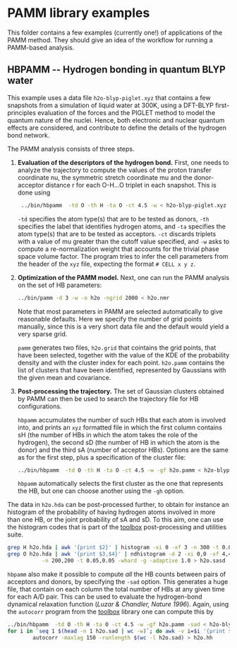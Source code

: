 PAMM library examples
=====================

This folder contains a few examples (currently one!) of applications
of the PAMM method. They should give an idea of the workflow for running
a PAMM-based analysis.

HBPAMM -- Hydrogen bonding in quantum BLYP water
------------------------------------------------

This example uses a data file `h2o-blyp-piglet.xyz` that contains a few
snapshots from a simulation of liquid water at 300K, using a DFT-BLYP
first-principles evaluation of the forces and the PIGLET method to model
the quantum nature of the nuclei.  Hence, both electronic and nuclear
quantum effects are considered, and contribute to define the details
of the hydrogen bond network.

The PAMM analysis consists of three steps.

1. **Evaluation of the descriptors of the hydrogen bond.**
   First, one needs to analyze the trajectory to compute the values of 
   the proton transfer coordinate nu, the symmetric stretch coordinate mu
   and the donor-acceptor distance r for each O-H...O triplet in each
   snapshot. This is done using
 
    ```bash
     ../bin/hbpamm  -td O -th H -ta O -ct 4.5 -w < h2o-blyp-piglet.xyz > h2o.nmr
    ```

   `-td` specifies the atom type(s) that are to be tested as donors, 
   `-th` specifies the label that identifies hydrogen atoms, and `-ta`
   specifies the atom type(s) that are to be tested as acceptors. 
   `-ct` discards triplets with a value of mu greater than the 
   cutoff value specified, and `-w` asks to compute a re-normalization
   weight that accounts for the trivial phase space volume factor.
   The program tries to infer the cell parameters from the header of the
   `xyz` file, expecting the format `# CELL x y z`.

2. **Optimization of the PAMM model.**
   Next, one can run the PAMM analysis on the set of HB parameters:
 
    ```bash
    ../bin/pamm -d 3 -w -o h2o -ngrid 2000 < h2o.nmr
    ```

   Note that most parameters in PAMM are selected automatically to 
   give reasonable defaults. Here we specify the number of grid points
   manually, since this is a very short data file and the default would
   yield a very sparse grid. 

   `pamm` generates two files, `h2o.grid` that cointains the grid points,
   that have been selected, together with the value of the KDE of the 
   probability density and with the cluster index for each point. 
   `h2o.pamm` contains the list of clusters that have been identified,
   represented by Gaussians with the given mean and covariance.

3. **Post-processing the trajectory.**
   The set of Gaussian clusters obtained by PAMM can then be used to 
   search the trajectory file for HB configurations. 

   `hbpamm` accumulates the number of such HBs that each atom is involved into, 
   and prints an `xyz` formatted file in which the first column contains sH 
   (the number of HBs in which the atom takes the role of the hydrogen), the 
   second sD (the number of HB in which the atom is the donor) and the third
   sA (number of acceptor HBs). Options are the same as for the first
   step, plus a specification of the cluster file:

    ```bash
    ../bin/hbpamm  -td O -th H -ta O -ct 4.5 -w -gf h2o.pamm < h2o-blyp-piglet.xyz > h2o.hda
    ```
   `hbpamm` automatically selects the first cluster as the one that 
   represents the HB, but one can choose another using the `-gh` option.
 

The data in `h2o.hda` can be post-processed further, to obtain for instance
an histogram of the probability of having hydrogen atoms involved in 
more than one HB, or the joint probability of sA and sD. To this aim,
one can use the histogram codes that is part of the [toolbox](http://github.com/epfl-cosmo/toolbox) 
post-processing and utilities suite. 

```bash
grep H h2o.hda | awk '{print $2}' | histogram -xi 0 -xf 3 -n 300 -t 0.05 -whard > h2o.hb
grep O h2o.hda | awk '{print $3,$4}' | ndhistogram -d 2 -xi 0,0 -xf 4,4 \
           -n 200,200 -t 0.05,0.05 -whard -g -adaptive 1.0 > h2o.sasd
```

`hbpamm` also make it possible to compute *all* the HB counts between pairs of 
acceptors and donors, by specifying the `-sad` option. This generates a huge file,
that contain on each column the total number of HBs at any given time for each
A/D pair. 
This can be used to evaluate the hydrogen-bond dynamical relaxation function
(*Luzar & Chandler, Nature 1996*). Again, using the `autocorr` program from
the [toolbox](http://github.com/epfl-cosmo/toolbox) library one can compute this by

```bash
../bin/hbpamm  -td O -th H -ta O -ct 4.5 -w -gf h2o.pamm -sad < h2o-blyp-piglet.xyz > h2o.sad
for i in `seq 1 $(head -n 1 h2o.sad | wc -w)`; do awk -v i=$i '{print $i}' h2o.sad; done | \
        autocorr -maxlag 150 -runlength $(wc -l h2o.sad) > h2o.hh
```


